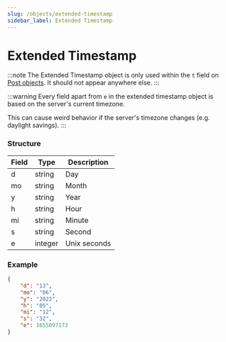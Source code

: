 ```yaml
---
slug: /objects/extended-timestamp
sidebar_label: Extended Timestamp
---
```


# Extended Timestamp

:::note
The Extended Timestamp object is only used within the `t` field on [Post objects](/objects/post). It should not appear anywhere else.
:::

:::warning
Every field apart from `e` in the extended timestamp object is based on the server's current timezone.

This can cause weird behavior if the server's timezone changes (e.g. daylight savings).
:::

### Structure

<!-- prettier-ignore-start -->
| Field | Type | Description |
| - | - | - |
| d | string | Day |
| mo | string | Month |
| y | string | Year |
| h | string | Hour |
| mi | string | Minute |
| s | string | Second |
| e | integer | Unix seconds |
<!-- prettier-ignore-end -->

### Example

```json
{
	"d": "13",
	"mo": "06",
	"y": "2022",
	"h": "05",
	"mi": "12",
	"s": "32",
	"e": 1655097173
}
```
